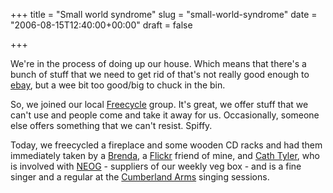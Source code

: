 +++
title = "Small world syndrome"
slug = "small-world-syndrome"
date = "2006-08-15T12:40:00+00:00"
draft = false

+++

We're in the process of doing up our house. Which means that there's a bunch of stuff that we need to get rid of that's not really good enough to [ebay](http://www.ebay.co.uk), but a wee bit too good/big to chuck in the bin.

So, we joined our local [Freecycle](http://www.freecycle.org/) group. It's great, we offer stuff that we can't use and people come and take it away for us. Occasionally, someone else offers something that we can't resist. Spiffy.

Today, we freecycled a fireplace and some wooden CD racks and had them immediately taken by a [Brenda](http://flickr.com/photos/brendadada/), a [Flickr](http://flickr.com/) friend of mine, and [Cath Tyler](http://www.cathtyler.net/), who is involved with [NEOG](http://neog.care4free.net/) - suppliers of our weekly veg box - and is a fine singer and a regular at the [Cumberland Arms](http://www.thecumberlandarms.co.uk/) singing sessions.
